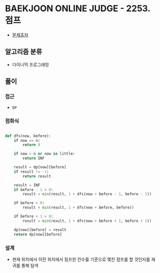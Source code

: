 # BAEKJOON ONLINE JUDGE - 2253. 점프

- [문제출처](https://www.acmicpc.net/problem/2253 '2253. 점프')

## 알고리즘 분류

- 다이나믹 프로그래밍

## 풀이

### 접근

- `DP`

### 점화식

```python

def dfs(now, before):
    if now == n:
        return 0

    if now > n or now in little:
        return INF

    result = dp[now][before]
    if result != -1:
        return result

    result = INF
    if before - 1 > 0:
        result = min(result, 1 + dfs(now + before - 1, before - 1))

    if before > 0:
        result = min(result, 1 + dfs(now + before, before))

    if before + 1 > 0:
        result = min(result, 1 + dfs(now + before + 1, before + 1))

    dp[now][before] = result
    return dp[now][before]

```

### 설계

- 현재 위치에서 이전 위치에서 점프한 칸수를 기준으로 몇칸 점프를 할 것인지를 재귀를 통해 탐색
